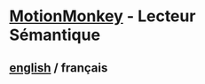 # [MotionMonkey](../README.md) - Lecteur Sémantique

## [english](../../MotionMonkey/README.md) / français
